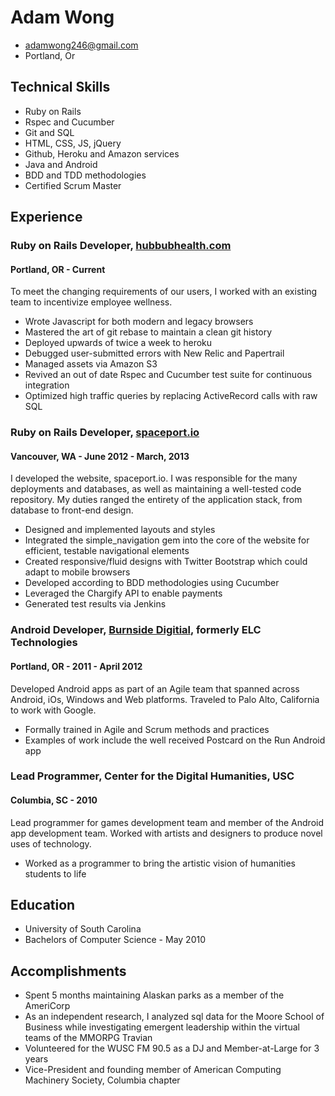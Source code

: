 Adam Wong
=========

-	adamwong246@gmail.com
-	Portland, Or

Technical Skills
----------------

-	Ruby on Rails
-	Rspec and Cucumber
-	Git and SQL
-	HTML, CSS, JS, jQuery
-	Github, Heroku and Amazon services
-	Java and Android
-	BDD and TDD methodologies
-	Certified Scrum Master

Experience
----------

### Ruby on Rails Developer, [hubbubhealth.com](https://www.hubbubhealth.com/)

#### Portland, OR - Current

To meet the changing requirements of our users, I worked with an existing team to incentivize employee wellness.

-	Wrote Javascript for both modern and legacy browsers
-	Mastered the art of git rebase to maintain a clean git history
-	Deployed upwards of twice a week to heroku
-	Debugged user-submitted errors with New Relic and Papertrail
-	Managed assets via Amazon S3
-	Revived an out of date Rspec and Cucumber test suite for continuous integration
-	Optimized high traffic queries by replacing ActiveRecord calls with raw SQL

### Ruby on Rails Developer, [spaceport.io](http://spaceport.io/)

#### Vancouver, WA - June 2012 - March, 2013

I developed the website, spaceport.io. I was responsible for the many deployments and databases, as well as maintaining a well-tested code repository. My duties ranged the entirety of the application stack, from database to front-end design.

-	Designed and implemented layouts and styles
-	Integrated the simple_navigation gem into the core of the website for efficient, testable navigational elements
-	Created responsive/fluid designs with Twitter Bootstrap which could adapt to mobile browsers
-	Developed according to BDD methodologies using Cucumber
-	Leveraged the Chargify API to enable payments
-	Generated test results via Jenkins

### Android Developer, [Burnside Digitial](http://www.burnsidedigital.com), formerly ELC Technologies

#### Portland, OR - 2011 - April 2012

Developed Android apps as part of an Agile team that spanned across Android, iOs, Windows and Web platforms. Traveled to Palo Alto, California to work with Google.

-	Formally trained in Agile and Scrum methods and practices
-	Examples of work include the well received Postcard on the Run Android app

### Lead Programmer, Center for the Digital Humanities, USC

#### Columbia, SC - 2010

Lead programmer for games development team and member of the Android app development team.‭ Worked with artists and designers to produce novel uses of technology.

-	Worked as a programmer to bring the artistic vision of humanities students to life

Education
---------

-	University of South Carolina
-	Bachelors of Computer Science - May 2010

Accomplishments
---------------

-	Spent 5 months maintaining Alaskan parks as a member of the AmeriCorp
-	As an independent research, I analyzed sql data for the Moore School of Business while investigating emergent leadership within the virtual teams of the MMORPG Travian
-	Volunteered for the WUSC FM 90.5 as a DJ and Member-at-Large for 3 years
-	Vice-President and founding member of American Computing Machinery Society, Columbia chapter

